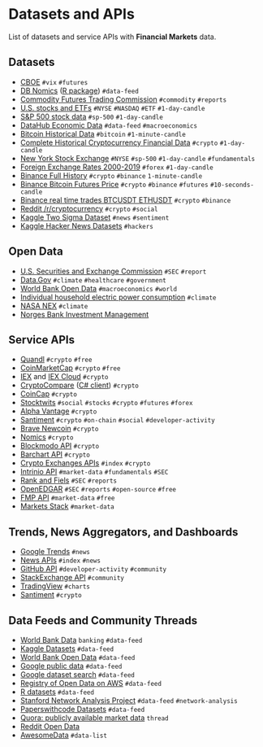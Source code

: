 
# Datasets and APIs

List of datasets and service APIs with __Financial Markets__ data.

## Datasets

- [CBOE](http://cfe.cboe.com/market-data/) `#vix` `#futures`
- [DB Nomics](https://db.nomics.world/) ([R package](https://macro.cepremap.fr/article/2019-10/rdbnomics-tutorial/)) `#data-feed`
- [Commodity Futures Trading Commission](https://www.cftc.gov/MarketReports/CommitmentsofTraders/index.htm) `#commodity` `#reports`
- [U.S. stocks and ETFs](https://www.kaggle.com/borismarjanovic/price-volume-data-for-all-us-stocks-etfs) `#NYSE` `#NASDAQ` `#ETF` `#1-day-candle`
- [S&P 500 stock data](https://www.kaggle.com/camnugent/sandp500) `#sp-500` `#1-day-candle`
- [DataHub Economic Data](https://datahub.io/collections/economic-data) `#data-feed` `#macroeconomics`
- [Bitcoin Historical Data](https://www.kaggle.com/mczielinski/bitcoin-historical-data) `#bitcoin` `#1-minute-candle`
- [Complete Historical Cryptocurrency Financial Data](https://www.kaggle.com/philmohun/cryptocurrency-financial-data) `#crypto` `#1-day-candle`
- [New York Stock Exchange](https://www.kaggle.com/dgawlik/nyse) `#NYSE` `#sp-500` `#1-day-candle` `#fundamentals`
- [Foreign Exchange Rates 2000-2019](https://www.kaggle.com/brunotly/foreign-exchange-rates-per-dollar-20002019) `#forex` `#1-day-candle`
- [Binance Full History](https://www.kaggle.com/jorijnsmit/binance-full-history) `#crypto` `#binance` `1-minute-candle`
- [Binance Bitcoin Futures Price](https://www.kaggle.com/billqi/binance-bitcoin-futures-price-10s-intervals) `#crypto` `#binance` `#futures` `#10-seconds-candle`
- [Binance real time trades BTCUSDT ETHUSDT](https://www.kaggle.com/rossr61938/binance-real-time-trades-btcusdt-ethusdt) `#crypto` `#binance`
- [Reddit /r/cryptocurrency](https://www.kaggle.com/nickreinerink/reddit-rcryptocurrency) `#crypto` `#social`
- [Kaggle Two Sigma Dataset](https://www.kaggle.com/c/two-sigma-financial-news/data) `#news` `#sentiment`
- [Kaggle Hacker News Datasets](https://www.kaggle.com/search?q=Hacker+News+in%3Adatasets) `#hackers`

## Open Data

- [U.S. Securities and Exchange Commission](https://www.sec.gov/edgar/searchedgar/companysearch.html) `#SEC` `#report`
- [Data.Gov](https://www.data.gov/) `#climate` `#healthcare` `#government`
- [World Bank Open Data](https://data.worldbank.org/) `#macroeconomics` `#world`
- [Individual household electric power consumption](https://archive.ics.uci.edu/ml/datasets/Individual+household+electric+power+consumption) `#climate`
- [NASA NEX](https://registry.opendata.aws/nasanex/) `#climate`
- [Norges Bank Investment Management](https://www.nbim.no/en/the-fund/investments/#/)


## Service APIs

- [Quandl](https://www.quandl.com/) `#crypto` `#free`
- [CoinMarketCap](https://coinmarketcap.com/api/documentation/v1/) `#crypto` `#free`
- [IEX](https://iextrading.com/developers/docs/) and [IEX Cloud](https://iexcloud.io/docs/api/) `#crypto`
- [CryptoCompare](https://min-api.cryptocompare.com/documentation) ([C# client](https://github.com/joancaron/cryptocompare-api/tree/master/docs)) `#crypto`
- [CoinCap](https://docs.coincap.io/?version=latest) `#crypto`
- [Stocktwits](https://api.stocktwits.com/developers/docs/api) `#social` `#stocks` `#crypto` `#futures` `#forex`
- [Alpha Vantage](https://www.alphavantage.co/documentation/) `#crypto`
- [Santiment](https://neuro.santiment.net/) `#crypto` `#on-chain` `#social` `#developer-activity`
- [Brave Newcoin](https://bravenewcoin.com/developers) `#crypto`
- [Nomics](https://docs.nomics.com/) `#crypto`
- [Blockmodo API](https://blockmodo.com/docs/api) `#crypto`
- [Barchart API](https://www.barchart.com/ondemand/api) `#crypto`
- [Crypto Exchanges APIs](https://github.com/public-apis/public-apis#cryptocurrency) `#index` `#crypto`
- [Intrinio API](https://docs.intrinio.com/documentation/) `#market-data` `#fundamentals` `#SEC`
- [Rank and Fiels](http://rankandfiled.com/#/data/tickers) `#SEC` `#reports`
- [OpenEDGAR](https://github.com/LexPredict/openedgar) `#SEC` `#reports` `#open-source` `#free`
- [FMP API](https://financialmodelingprep.com/developer/) `#market-data` `#free`
- [Markets Stack](https://marketstack.com/documentation) `#market-data`


## Trends, News Aggregators, and Dashboards

- [Google Trends](https://trends.google.com/) `#news`
- [News APIs](https://github.com/public-apis/public-apis#cryptocurrency) `#index` `#news`
- [GitHub API](https://docs.github.com/en/rest/overview) `#developer-activity` `#community`
- [StackExchange API](https://api.stackexchange.com/docs) `#community`
- [TradingView](https://www.tradingview.com/) `#charts`
- [Santiment](https://app.santiment.net/) `#crypto`


## Data Feeds and Community Threads

- [World Bank Data](https://data.worldbank.org/) `banking` `#data-feed`
- [Kaggle Datasets](https://www.kaggle.com/datasets) `#data-feed`
- [World Bank Open Data](https://data.worldbank.org/) `#data-feed`
- [Google public data](https://www.google.com/publicdata/directory) `#data-feed`
- [Google dataset search](https://datasetsearch.research.google.com/) `#data-feed`
- [Registry of Open Data on AWS](https://registry.opendata.aws/) `#data-feed`
- [R datasets](https://vincentarelbundock.github.io/Rdatasets/datasets.html) `#data-feed`
- [Stanford Network Analysis Project](http://snap.stanford.edu/index.html) `#data-feed` `#network-analysis`
- [Paperswithcode Datasets](https://www.paperswithcode.com/datasets) `#data-feed`
- [Quora: publicly available market data](https://www.quora.com/What-are-some-publicly-available-market-data-feeds) `thread`
- [Reddit Open Data](https://www.reddit.com/r/opendata/)
- [AwesomeData](https://github.com/awesomedata) `#data-list`
